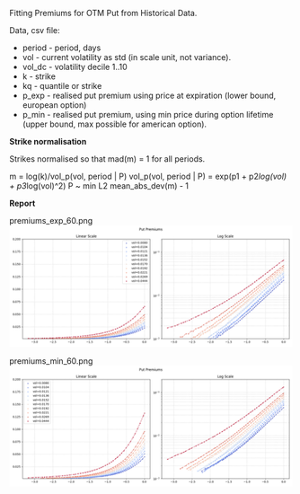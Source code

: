 Fitting Premiums for OTM Put from Historical Data.

Data, csv file:

  - period - period, days
  - vol - current volatility as std (in scale unit, not variance).
  - vol_dc - volatility decile 1..10
  - k - strike
  - kq - quantile or strike
  - p_exp - realised put premium using price at expiration (lower bound, european option)
  - p_min - realised put premium, using min price during option lifetime (upper bound, max possible
    for american option).

**Strike normalisation**

Strikes normalised so that mad(m) = 1 for all periods.

  m = log(k)/vol_p(vol, period | P)
  vol_p(vol, period | P) = exp(p1 + p2*log(vol) + p3*log(vol)^2)
  P ~ min L2 mean_abs_dev(m) - 1

**Report**

premiums_exp_60.png
![premiums_exp_60.png](readme/premiums_exp_60.png)

premiums_min_60.png
![premiums_min_60.png](readme/premiums_min_60.png)

